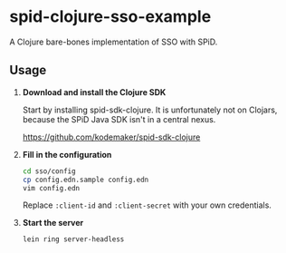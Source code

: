 # spid-clojure-sso-example

A Clojure bare-bones implementation of SSO with SPiD.

## Usage

1. **Download and install the Clojure SDK**

   Start by installing spid-sdk-clojure. It is unfortunately not on
   Clojars, because the SPiD Java SDK isn't in a central nexus.

   https://github.com/kodemaker/spid-sdk-clojure

2. **Fill in the configuration**

   ```sh
   cd sso/config
   cp config.edn.sample config.edn
   vim config.edn
   ```

   Replace `:client-id` and `:client-secret` with your own credentials.

3. **Start the server**

   ```sh
   lein ring server-headless
   ```
